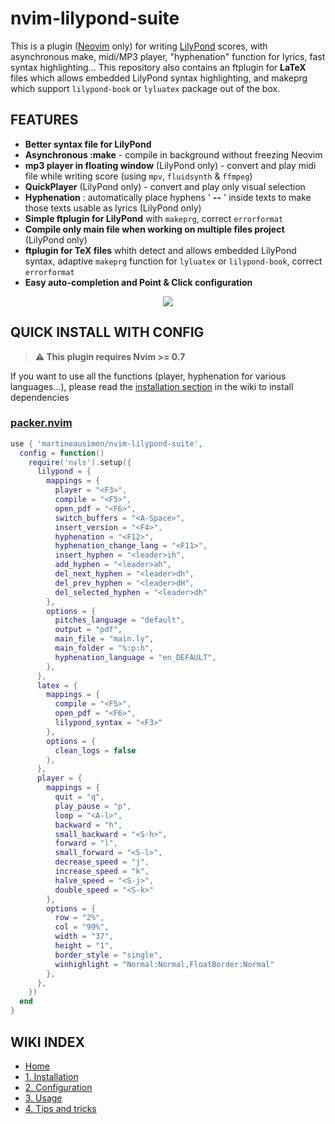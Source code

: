 # nvim-lilypond-suite

This is a plugin ([Neovim](https://github.com/neovim/neovim) only) for writing [LilyPond](https://lilypond.org/index.html) scores, with asynchronous make, midi/MP3 player, "hyphenation" function for lyrics, fast syntax highlighting... This repository also contains an ftplugin for **LaTeX** files which allows embedded LilyPond syntax highlighting, and makeprg which support `lilypond-book` or `lyluatex` package out of the box.

## FEATURES

* **Better syntax file for LilyPond**
* **Asynchronous :make** - compile in background without freezing Neovim
* **mp3 player in floating window** (LilyPond only) - convert and play midi file while writing score (using `mpv`, `fluidsynth` & `ffmpeg`)
* **QuickPlayer** (LilyPond only) - convert and play only visual selection
* **Hyphenation** : automatically place hyphens ' **--** ' inside texts to make those texts usable as lyrics (LilyPond only)
* **Simple ftplugin for LilyPond** with `makeprg`, correct `errorformat`
* **Compile only main file when working on multiple files project** (LilyPond only)
* **ftplugin for TeX files** whith detect and allows embedded LilyPond syntax, adaptive `makeprg` function for `lyluatex` or `lilypond-book`, correct `errorformat`
* **Easy auto-completion and Point & Click configuration**

<p align="center">
<img src="https://user-images.githubusercontent.com/89019438/191845626-4ba6224c-46c3-484f-a355-5cf10a66889f.png">
</p>

## QUICK INSTALL WITH CONFIG

> **⚠ This plugin requires Nvim >= 0.7**

If you want to use all the functions (player, hyphenation for various languages...), please read the [installation section](https://github.com/martineausimon/nvim-lilypond-suite/wiki/1.-Installation) in the wiki to install dependencies

### [packer.nvim](https://github.com/wbthomason/packer.nvim)

```lua 
use { 'martineausimon/nvim-lilypond-suite',
  config = function()
    require('nvls').setup({
      lilypond = {
        mappings = {
          player = "<F3>",
          compile = "<F5>",
          open_pdf = "<F6>",
          switch_buffers = "<A-Space>",
          insert_version = "<F4>",
          hyphenation = "<F12>",
          hyphenation_change_lang = "<F11>",
          insert_hyphen = "<leader>ih",
          add_hyphen = "<leader>ah",
          del_next_hyphen = "<leader>dh",
          del_prev_hyphen = "<leader>dH",
          del_selected_hyphen = "<leader>dh"
        },
        options = {
          pitches_language = "default",
          output = "pdf",
          main_file = "main.ly",
          main_folder = "%:p:h",
          hyphenation_language = "en_DEFAULT",
        },
      },
      latex = {
        mappings = {
          compile = "<F5>",
          open_pdf = "<F6>",
          lilypond_syntax = "<F3>"
        },
        options = {
          clean_logs = false
        },
      },
      player = {
        mappings = {
          quit = "q",
          play_pause = "p",
          loop = "<A-l>",
          backward = "h",
          small_backward = "<S-h>",
          forward = "l",
          small_forward = "<S-l>",
          decrease_speed = "j",
          increase_speed = "k",
          halve_speed = "<S-j>",
          double_speed = "<S-k>"
        },
        options = {
          row = "2%",
          col = "99%",
          width = "37",
          height = "1",
          border_style = "single",
          winhighlight = "Normal:Normal,FloatBorder:Normal"
        },
      },
    })
  end
}
```

## WIKI INDEX

* [Home](https://github.com/martineausimon/nvim-lilypond-suite/wiki)
* [1. Installation](https://github.com/martineausimon/nvim-lilypond-suite/wiki/1.-Installation)
* [2. Configuration](https://github.com/martineausimon/nvim-lilypond-suite/wiki/2.-Configuration)
* [3. Usage](https://github.com/martineausimon/nvim-lilypond-suite/wiki/3.-Usage)
* [4. Tips and tricks](https://github.com/martineausimon/nvim-lilypond-suite/wiki/4.-Tips-and-tricks)
